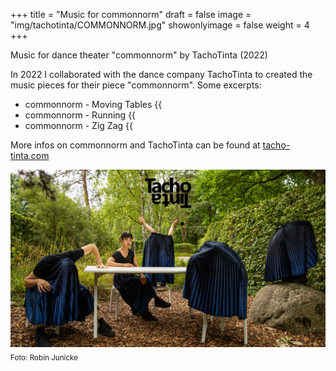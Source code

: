 +++
title = "Music for commonnorm"
draft = false
image = "img/tachotinta/COMMONNORM.jpg"
showonlyimage = false
weight = 4
+++

Music for dance theater "commonnorm" by TachoTinta (2022)
<!--more-->




In 2022 I collaborated with the dance company TachoTinta to created the music pieces for their piece "commonnorm". Some excerpts:

- commonnorm - Moving Tables {{<audio src="/audio/commonnorm/moving_tables_excerpt.mp3" caption="" >}}
- commonnorm - Running {{<audio src="/audio/commonnorm/running_excerpt.mp3" caption="" >}}
- commonnorm - Zig Zag {{<audio src="/audio/commonnorm/zig_zag_excerpt.mp3" caption="" >}}

More infos on commonnorm and TachoTinta can be found at [tacho-tinta.com](https://tacho-tinta.com/) 

![foto][1]
<sub>Foto: Robin Junicke</sub>

[1]: /img/tachotinta/COMMONNORM.jpg
